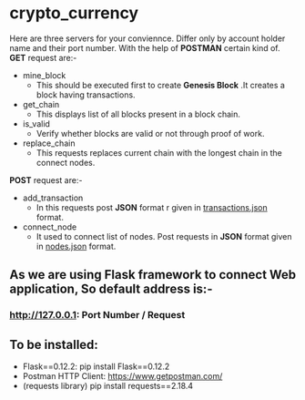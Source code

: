 # crypto_currency
Here are three servers for your conviennce. Differ only by account holder name and their port number.
With the help of __POSTMAN__ certain kind of.
__GET__ request are:-
+ mine_block
  * This should be executed first to create __Genesis Block__ .It creates a block having transactions. 
+ get_chain
  * This displays list of all blocks present in a block chain.
+ is_valid
  * Verify whether blocks are valid or not through proof of work.
+ replace_chain
  * This requests replaces current chain with the longest chain in the connect nodes.

 __POST__ request are:-
- add_transaction
  * In this requests post __JSON__ format r given in [transactions.json](/transactions.json) format.
- connect_node
  * It used to connect list of nodes. Post requests in __JSON__ format given in [nodes.json](/nodes.json) format.  

## As we are using __Flask__ framework to connect Web application, So default address is:-
### http://127.0.0.1: __Port Number__ / __Request__

## To be installed:
+ Flask==0.12.2: pip install Flask==0.12.2
+ Postman HTTP Client: https://www.getpostman.com/
+ (requests library) pip install requests==2.18.4
